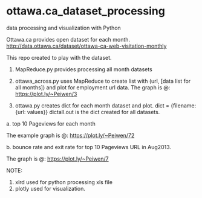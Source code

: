ottawa.ca_dataset_processing
============================

data processing and visualization with Python

Ottawa.ca provides open dataset for each month.
http://data.ottawa.ca/dataset/ottawa-ca-web-visitation-monthly

This repo created to play with the dataset.

1. MapReduce.py provides processing all month datasets 

2. ottawa_across.py uses MapReduce to create list with (url, [data list for all months]) and plot for employment url data.
The graph is @:
https://plot.ly/~Peiwen/3

3. ottawa.py creates dict for each month dataset and plot.
dict = {filename: {url: values}}
dictall.out is the dict created for all datasets.

a. top 10 Pageviews for each month

The example graph is @:
https://plot.ly/~Peiwen/72

b. bounce rate and exit rate for top 10 Pageviews URL in Aug2013.

The graph is @:
https://plot.ly/~Peiwen/7


NOTE:
1. xlrd used for python processing xls file
2. plotly used for visualization.


